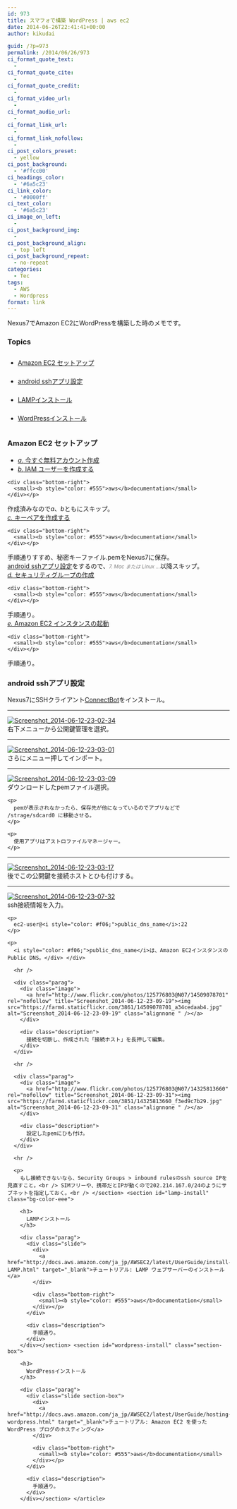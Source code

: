 ```yaml
---
id: 973
title: スマフォで構築 WordPress | aws ec2
date: 2014-06-26T22:41:41+00:00
author: kikudai

guid: /?p=973
permalink: /2014/06/26/973
ci_format_quote_text:
  - 
ci_format_quote_cite:
  - 
ci_format_quote_credit:
  - 
ci_format_video_url:
  - 
ci_format_audio_url:
  - 
ci_format_link_url:
  - 
ci_format_link_nofollow:
  - 
ci_post_colors_preset:
  - yellow
ci_post_background:
  - '#ffcc00'
ci_headings_color:
  - '#6a5c23'
ci_link_color:
  - '#0000ff'
ci_text_color:
  - '#6a5c23'
ci_image_on_left:
  - 
ci_post_background_img:
  - 
ci_post_background_align:
  - top left
ci_post_background_repeat:
  - no-repeat
categories:
  - Tec
tags:
  - AWS
  - Wordpress
format: link
---
```

<article id="kikudai">Nexus7でAmazon EC2にWordPressを構築した時のメモです。
  
<!--more--></p> <nav> 

### Topics

<ul style="line-height: 3;">
  <li>
    <a href="#amazon-ec2-setup">Amazon EC2 セットアップ</a>
  </li>
  <li>
    <a href="#android-ssh">android sshアプリ設定</a>
  </li>
  <li>
    <a href="#lamp-install">LAMPインストール</a>
  </li>
  <li>
    <a href="#wordpress-install">WordPressインストール</a>
  </li>
</ul></nav> <section id="amazon-ec2-setup" class="bg-color-eee"> 

### Amazon EC2 セットアップ

<div class="parag">
  <div class="slide">
    <ul class="none-list">
      <li>
        <a href="http://docs.aws.amazon.com/ja_jp/AWSEC2/latest/UserGuide/get-set-up-for-amazon-ec2.html#create-a-base-security-group" target="blank"><i>a.</i> 今すぐ無料アカウント作成</a>
      </li>
      <li>
        <a href="http://docs.aws.amazon.com/ja_jp/AWSEC2/latest/UserGuide/get-set-up-for-amazon-ec2.html#create-an-iam-user" target="blank"><i>b.</i> IAM ユーザーを作成する</a>
      </li>
    </ul>
    
    <div class="bottom-right">
      <small><b style="color: #555">aws</b>documentation</small>
    </div></p>
  </div>
  
  <div class="description">
    作成済みなので<i>a</i>、<i>b</i>ともにスキップ。
  </div>
</div>

<div class="parag">
  <div class="slide">
    <div>
      <a href="http://docs.aws.amazon.com/ja_jp/AWSEC2/latest/UserGuide/get-set-up-for-amazon-ec2.html#create-a-key-pair" target="_blank"><i>c.</i> キーペアを作成する</a>
    </div>
    
    <div class="bottom-right">
      <small><b style="color: #555">aws</b>documentation</small>
    </div></p>
  </div>
  
  <div class="description">
    手順通りすすめ、秘密キーファイル.pemをNexus7に保存。<br /><a href="#android-ssh">android sshアプリ設定</a>をするので、<i style="color: gray; font-size: 80%;">7. Mac または Linux ...</i>以降スキップ。
  </div>
</div>

<div class="parag">
  <div class="slide">
    <div>
      <a href="http://docs.aws.amazon.com/ja_jp/AWSEC2/latest/UserGuide/get-set-up-for-amazon-ec2.html#create-a-base-security-group" target="_blank"><i>d.</i> セキュリティグループの作成</a>
    </div>
    
    <div class="bottom-right">
      <small><b style="color: #555">aws</b>documentation</small>
    </div></p>
  </div>
  
  <div class="description">
    手順通り。
  </div>
</div>

<div class="parag">
  <div class="slide">
    <div>
      <a href="http://docs.aws.amazon.com/ja_jp/AWSEC2/latest/UserGuide/ec2-launch-instance_linux.html" target="_blank"><i>e.</i> Amazon EC2 インスタンスの起動</a>
    </div>
    
    <div class="bottom-right">
      <small><b style="color: #555">aws</b>documentation</small>
    </div></p>
  </div>
  
  <div class="description">
    手順通り。
  </div>
</div></section> <section id="android-ssh" class="section-box"> 

### android sshアプリ設定

Nexus7にSSHクライアント<a href="https://play.google.com/store/apps/details?id=org.connectbot&hl=ja" target="_blank">ConnectBot</a>をインストール。

* * *

<div class="parag">
  <div class="image">
    <a href="http://www.flickr.com/photos/125776803@N07/14325798930" rel="nofollow" title="Screenshot_2014-06-12-23-02-34"><img src="https://farm6.staticflickr.com/5526/14325798930_547214b117.jpg" alt="Screenshot_2014-06-12-23-02-34" class="alignnone " /></a>
  </div>
  
  <div class="description">
    右下メニューから公開鍵管理を選択。
  </div>
</div>

* * *

<div class="parag">
  <div class="image">
    <a href="http://www.flickr.com/photos/125776803@N07/14489357226" rel="nofollow" title="Screenshot_2014-06-12-23-03-01"><img src="https://farm6.staticflickr.com/5503/14489357226_1135155ce0.jpg" alt="Screenshot_2014-06-12-23-03-01" class="alignnone " /></a>
  </div>
  
  <div class="description">
    さらにメニュー押してインポート。
  </div>
</div>

* * *

<div class="parag">
  <div class="image">
    <a href="http://www.flickr.com/photos/125776803@N07/14512461175" rel="nofollow" title="Screenshot_2014-06-12-23-03-09"><img src="https://farm4.staticflickr.com/3911/14512461175_b3c113560c.jpg" alt="Screenshot_2014-06-12-23-03-09" class="alignnone " /></a>
  </div>
  
  <div class="description">
    ダウンロードしたpemファイル選択。</p> 
    
    <p>
      pemが表示されなかったら、保存先が他になっているのでアプリなどで /strage/sdcard0 に移動させる。
    </p>
    
    <p>
      使用アプリはアストロファイルマネージャー。
    </p>
  </div>
</div>

* * *

<div class="parag">
  <div class="image">
    <a href="http://www.flickr.com/photos/125776803@N07/14509077201" rel="nofollow" title="Screenshot_2014-06-12-23-03-17"><img src="https://farm4.staticflickr.com/3913/14509077201_45e717b183.jpg" alt="Screenshot_2014-06-12-23-03-17" class="alignnone " /></a>
  </div>
  
  <div class="description">
    後でこの公開鍵を接続ホストとひも付けする。
  </div>
</div>

* * *

<div class="parag">
  <div class="image">
    <a href="http://www.flickr.com/photos/125776803@N07/14511088334" rel="nofollow" title="Screenshot_2014-06-12-23-07-32"><img src="https://farm3.staticflickr.com/2940/14511088334_6ecff1e80e.jpg" alt="Screenshot_2014-06-12-23-07-32" class="alignnone " /></a>
  </div>
  
  <div class="description">
    ssh接続情報を入力。</p> 
    
    <p>
      ec2-user@<i style="color: #f06;">public_dns_name</i>:22
    </p>
    
    <p>
      <i style="color: #f06;">public_dns_name</i>は、Amazon EC2インスタンスのPublic DNS。</div> </div> 
      
      <hr />
      
      <div class="parag">
        <div class="image">
          <a href="http://www.flickr.com/photos/125776803@N07/14509078701" rel="nofollow" title="Screenshot_2014-06-12-23-09-19"><img src="https://farm4.staticflickr.com/3861/14509078701_a34cedaab4.jpg" alt="Screenshot_2014-06-12-23-09-19" class="alignnone " /></a>
        </div>
        
        <div class="description">
          接続を切断し、作成された「接続ホスト」を長押して編集。
        </div>
      </div>
      
      <hr />
      
      <div class="parag">
        <div class="image">
          <a href="http://www.flickr.com/photos/125776803@N07/14325813660" rel="nofollow" title="Screenshot_2014-06-12-23-09-31"><img src="https://farm4.staticflickr.com/3851/14325813660_f3ed9c7b29.jpg" alt="Screenshot_2014-06-12-23-09-31" class="alignnone " /></a>
        </div>
        
        <div class="description">
          設定したpemにひも付け。
        </div>
      </div>
      
      <hr />
      
      <p>
        もし接続できないなら、Security Groups > inbound rulesのssh source IPを見直すこと。<br /> SIMフリーや、携帯だとIPが動くので202.214.167.0/24のようにサブネットを指定しておく。<br /> </section> <section id="lamp-install" class="bg-color-eee"> 
        
        <h3>
          LAMPインストール
        </h3>
        
        <div class="parag">
          <div class="slide">
            <div>
              <a href="http://docs.aws.amazon.com/ja_jp/AWSEC2/latest/UserGuide/install-LAMP.html" target="_blank">チュートリアル: LAMP ウェブサーバーのインストール</a>
            </div>
            
            <div class="bottom-right">
              <small><b style="color: #555">aws</b>documentation</small>
            </div></p>
          </div>
          
          <div class="description">
            手順通り。
          </div>
        </div></section> <section id="wordpress-install" class="section-box"> 
        
        <h3>
          WordPressインストール
        </h3>
        
        <div class="parag">
          <div class="slide section-box">
            <div>
              <a href="http://docs.aws.amazon.com/ja_jp/AWSEC2/latest/UserGuide/hosting-wordpress.html" target="_blank">チュートリアル: Amazon EC2 を使った WordPress ブログのホスティング</a>
            </div>
            
            <div class="bottom-right">
              <small><b style="color: #555">aws</b>documentation</small>
            </div></p>
          </div>
          
          <div class="description">
            手順通り。
          </div>
        </div></section> </article>